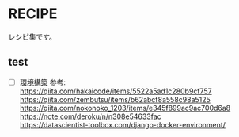 # RECIPE
レシピ集です。
## test
- [ ] [環境構築]()
参考:   
https://qiita.com/hakaicode/items/5522a5ad1c280b9cf757  
https://qiita.com/zembutsu/items/b62abcf8a558c98a5125
https://qiita.com/nokonoko_1203/items/e345f899ac9ac700d6a8  
https://note.com/deroku/n/n308e54633fac  
https://datascientist-toolbox.com/django-docker-environment/
